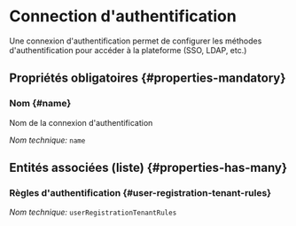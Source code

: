 # Connection d'authentification
<!--- THIS FILE IS GENERATED PLEASE DO NOT EDIT IT DIRECTLY --->

Une connexion d'authentification permet de configurer les méthodes d'authentification pour accéder à la plateforme (SSO, LDAP, etc.)

<OH code="authentificationConnection"/>




## Propriétés obligatoires {#properties-mandatory}
    
### Nom {#name}

Nom de la connexion d'authentification

*Nom technique:* ```name```
<PH code="authentificationConnection:name"/>

    





## Entités associées (liste) {#properties-has-many}

### Règles d'authentification {#user-registration-tenant-rules}



*Nom technique:* ```userRegistrationTenantRules```
<PH code="authentificationConnection:userRegistrationTenantRules"/>




